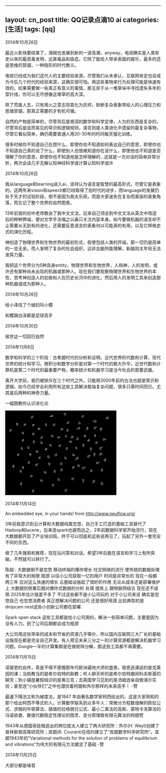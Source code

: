 -------------
layout: cn_post
title: QQ记录点滴10 ai
categories: [生活]
tags: [qq]
---

2014年10月26日

最近火影快要结束了，海贼也发展到新的一波高潮，anyway，电视确实是人类有史以来的最恶毒发明，远甚毒品和癌症。它除了能给人带来表面的娱乐，最多的还是思维的禁锢，一种隐形的时代教义。

电视已经成为我们这代人的主要经验来源，尽管我们从未承认，互联网肯定也会成为今后几个时代的经验来源，这确实很可怕。用这些事物来行为处理可能是快速有效的，如果需要做一些真正有意义的事情，那无异于从一堆草垛中寻找遗失多年的穿针线，你可以无尽想像这堆草的高大深。

除了荒废人生，只有用火之意志将其化为灰烬，斩断复杂表象带给人的心理压力和思维禁锢，那真正需要的才有机可循。

自然的产物是简单的，尽管背后是艰深的数学和科学定律，人为的东西是复杂的，尽管背后是显而易见的常识和逻辑规则，语言则是人类进化中遗留的最复杂事物，尽管它看似简单，确仍需要普通人用20-30年的时间每天强化训练。

很多时候你不知道自己在想什么，即使你也不知道如何表达自己的意思，即使你也不知道自己真的说了什么，即使别人也很难知道你在说什么，即使他也不知道是否理解了你的意思，即使你也不知道他是怎样理解的...这就是一次对话的简单异常分析，两次会话几乎无解认知神经科学或计算认知科学或许

2014年10月26日

我从language和learning进入ai，坚持认为语言是智慧的最高形式，尽管它是表象的。这两年来vision和speech都已经取得了划时代的进步，而language的发展仍处于天才的试验阶段，倒不是因为我太乐观，而是大家迷失在复杂而美丽的表象角落，而忘记了整个世界的自然图景。

13年前我的初中老师教会了我中文文法，后来自己领会到中文文法从英文中改造后的种种弊端，便对文学手法嗤之以鼻只关注内容本身。如今要做机器的语言却不止需要从无到有的进化，还需要反思语言的表象何以可能真的有用，以及它辉格史式的演化历程。

神创造了物理世界和生物世界的最初形式，假使包括人类的开端，那一切仍是简单的一览无余。而人发明了复杂的社会组织，远非古脑所能理解，新脑则太年轻无法发挥力量。

我把这个世界分为5种具身entity，物理世界和生物世界，人和神，人的发明，或许还有那种尚未出现的机器或那种人。现在我们要观察物理世界和生物世界的本性，思考神创造人的初衷和人在历史长河中的进化，然后用人的发明工具来创造那种机器或成为那种人。

2014年10月26日

给小泽找了个媳妇叫小樱

和樱跟白泽都是足球高手

2014年10月30日

侯世达一切回归自然

2014年11月8日

数学和科学的三个阶段：古希腊时代的分析和证明，近代世界的代数和计算，现代世界的统计和学习。微积分和数学分析是对第一个时代的极大升华，近世代数和计算机是第二个时代的最重要产物，概率统计和机器学习是当今社会的首要武器。

离开大学前，我仍被排斥在三个时代之外，只能用3000年前的古法也就是常识和逻辑，如今已经学会利用所有这些工具解决极端复杂问题，很多只需时间而已。尤其是后两种的神奇力量。

一幅图教你认识进化论

![evolution](/images/2014-11-qq-evolution.gif)

2014年11月14日

An embedded eye, in your hands! from http://www.neuflow.org/

3年前我意识到云计算和大数据纯属忽悠，自己手工打造的基础工具替代了Hadoop和lucene，后来连spark也避而远之，2年前数据科学家开始流行，现在大数据都开启了产业培训班。终于可以彻底和这些说再见了，玩起了另外一套完全不同的东西。

做了几年搜索和推荐，现在玩问答和对话，希望3年后能在语言和学习上有所突破。不然就可以转行了。

陈超 : 大数据倒不是忽悠 移动终端的爆炸增长 社交网络的流行 使传统的数据处理有了非常大的局限 瓶颈 以往小公司获取一亿的用户 时间是非常长的 现在一般都两三年 应对这么快速的增长 云基础设施起了很好的作用 无论从成本还是部署维护上 大数据则侧重后期对爆炸式数据的分析 处理 提炼上 跟物联网结合 现在还不成熟 2025年估计就差不多了 不过这些都不是小公司玩的 对于小公司来说 确实是忽悠自己 也忽悠消费者 真正想解决问题的公司 还是很好用滴 比较典型的是dropcam nest这些小创新公司都在部署

Spark open stack 这些工具都是给小公司用的，解决一些简单问题，主要是因为没有人力。到了公司后期都会成为瓶颈

大公司用这些带来的成本和节省的资源几乎等价，所以国内互联网三大厂长的基础设施现在都是完全自己开发。有人预见未来三分之一的计算资源都是解决机器学习问题，Google一半的计算集群是在做矩阵分解，那这些工具都不再需要。

2014年11月15日

读玻恩的自传，真是不得不感慨那年代欧洲遍地大师的盛景。玻恩逃课逃的是克莱因的课；当助教当的是希尔伯特的助教；听人聊天听的是希尔伯特跟闵科夫斯基的聊天；到小镇度暑假结识的是弗兰克；去英国学习见到的是汤姆逊亲自做演示实验；甚至连“小伙伴们”之中也潜伏着柯朗和外尔那样的未来高手！ -赞

最速下降法又称为梯度法，是1847 年由著名数学家柯西给出的，这是大家熟知的那个给出柯西不等式的人。计算数学联系到众多牛人：常微分方程数值解的欧拉公式、求根的牛顿算法、插值的拉格朗日公式、最小二乘法的高斯、蒙特卡洛算法的冯诺依曼、数值代数稳定性理论的图灵、变分原理致有限元算法的柯朗赞

1943年从德国哥廷根逃出的两位犹太人建立了两大研究所：外尔(H. Weyl)创建了普林斯顿高等研究所；库朗(R. Courant)在纽约建立了“库朗数学科学研究所”。库朗1943年的“Variational methods for the solution of problems of equilibrium and vibrations“为伟大的有限元方法奠定了基础 -赞

2014年11月25日

大部分都是噪音


